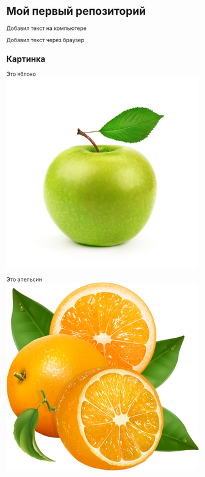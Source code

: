 # Мой первый репозиторий

Добавил текст на компьютере

Добавил текст через браузер

## Картинка
Это яблоко
![Яблоко](apple.jpg)

Это апельсин
![Апельсин](orange.png)
